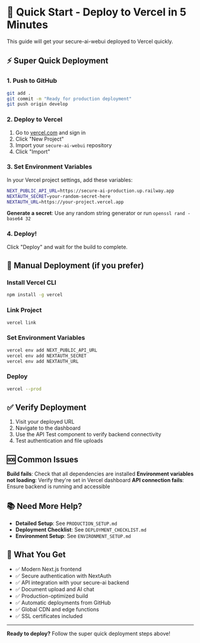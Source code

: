 # 🚀 Quick Start - Deploy to Vercel in 5 Minutes

This guide will get your secure-ai-webui deployed to Vercel quickly.

## ⚡ Super Quick Deployment

### 1. Push to GitHub
```bash
git add .
git commit -m "Ready for production deployment"
git push origin develop
```

### 2. Deploy to Vercel
1. Go to [vercel.com](https://vercel.com) and sign in
2. Click "New Project"
3. Import your `secure-ai-webui` repository
4. Click "Import"

### 3. Set Environment Variables
In your Vercel project settings, add these variables:

```bash
NEXT_PUBLIC_API_URL=https://secure-ai-production.up.railway.app
NEXTAUTH_SECRET=your-random-secret-here
NEXTAUTH_URL=https://your-project.vercel.app
```

**Generate a secret**: Use any random string generator or run `openssl rand -base64 32`

### 4. Deploy!
Click "Deploy" and wait for the build to complete.

## 🔧 Manual Deployment (if you prefer)

### Install Vercel CLI
```bash
npm install -g vercel
```

### Link Project
```bash
vercel link
```

### Set Environment Variables
```bash
vercel env add NEXT_PUBLIC_API_URL
vercel env add NEXTAUTH_SECRET
vercel env add NEXTAUTH_URL
```

### Deploy
```bash
vercel --prod
```

## ✅ Verify Deployment

1. Visit your deployed URL
2. Navigate to the dashboard
3. Use the API Test component to verify backend connectivity
4. Test authentication and file uploads

## 🆘 Common Issues

**Build fails**: Check that all dependencies are installed
**Environment variables not loading**: Verify they're set in Vercel dashboard
**API connection fails**: Ensure backend is running and accessible

## 📚 Need More Help?

- **Detailed Setup**: See `PRODUCTION_SETUP.md`
- **Deployment Checklist**: See `DEPLOYMENT_CHECKLIST.md`
- **Environment Setup**: See `ENVIRONMENT_SETUP.md`

## 🎯 What You Get

- ✅ Modern Next.js frontend
- ✅ Secure authentication with NextAuth
- ✅ API integration with your secure-ai backend
- ✅ Document upload and AI chat
- ✅ Production-optimized build
- ✅ Automatic deployments from GitHub
- ✅ Global CDN and edge functions
- ✅ SSL certificates included

---

**Ready to deploy?** Follow the super quick deployment steps above! 